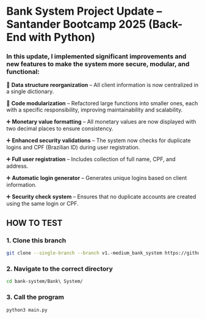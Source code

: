 # Bank System Project Update – Santander Bootcamp 2025 (Back-End with Python)

### In this update, I implemented significant improvements and new features to make the system more secure, modular, and functional:

🔼 **Data structure reorganization** – All client information is now centralized in a single dictionary.

🔼 **Code modularization** – Refactored large functions into smaller ones, each with a specific responsibility, improving maintainability and scalability.

➕ **Monetary value formatting** – All monetary values are now displayed with two decimal places to ensure consistency.

➕ **Enhanced security validations** – The system now checks for duplicate logins and CPF (Brazilian ID) during user registration.

➕ **Full user registration** – Includes collection of full name, CPF, and address.

➕ **Automatic login generator** – Generates unique logins based on client information.

➕ **Security check system** – Ensures that no duplicate accounts are created using the same login or CPF.

## HOW TO TEST

### 1. Clone this branch
```bash
git clone --single-branch --branch v1.-medium_bank_system https://github.com/vgomes-p/bank-system.git
```

### 2. Navigate to the correct directory
```bash
cd bank-system/Bank\ System/
```

### 3. Call the program
```bash
python3 main.py
```

